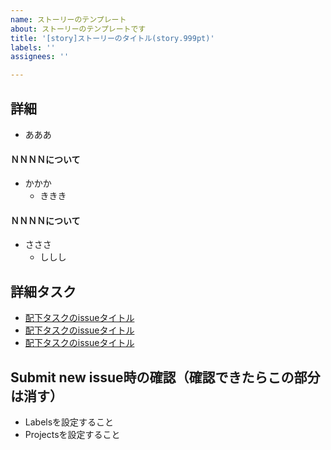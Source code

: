 ```yaml
---
name: ストーリーのテンプレート
about: ストーリーのテンプレートです
title: '[story]ストーリーのタイトル(story.999pt)'
labels: ''
assignees: ''

---
```


## 詳細
  - あああ

#### ＮＮＮＮについて
  - かかか
    - ききき

#### ＮＮＮＮについて
  - さささ
    - ししし
 

## 詳細タスク
  - [配下タスクのissueタイトル](https://github.com/esminc/wkwk-office/issues/999)
  - [配下タスクのissueタイトル](https://github.com/esminc/wkwk-office/issues/999)
  - [配下タスクのissueタイトル](https://github.com/esminc/wkwk-office/issues/999)


## Submit new issue時の確認（確認できたらこの部分は消す）
- Labelsを設定すること
- Projectsを設定すること
